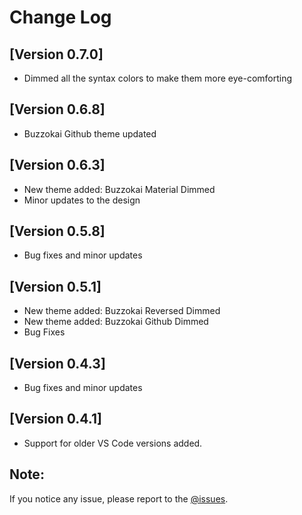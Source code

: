 # Change Log

## [Version 0.7.0]

 - Dimmed all the syntax colors to make them more  eye-comforting

## [Version 0.6.8]

 - Buzzokai Github theme updated

## [Version 0.6.3]

 - New theme added: Buzzokai Material Dimmed
 - Minor updates to the design

## [Version 0.5.8]

 - Bug fixes and minor updates

## [Version 0.5.1]

 - New theme added: Buzzokai Reversed Dimmed
 - New theme added: Buzzokai Github Dimmed
 - Bug Fixes

## [Version 0.4.3]

 - Bug fixes and minor updates

 ## [Version 0.4.1]

 - Support for older VS Code versions added.

## Note:

If you notice any issue, please report to the [@issues](https://github.com/HRIDOY-BUZZ/buzzokai-dimmed/issues).
